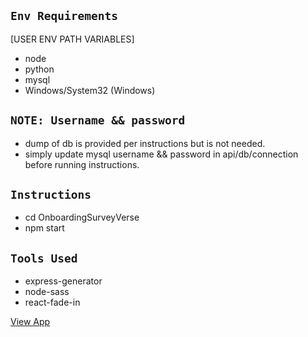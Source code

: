 ## `Env Requirements`
[USER ENV PATH VARIABLES]
- node 
- python
- mysql
- Windows/System32 (Windows)

## `NOTE: Username && password`
- dump of db is provided per instructions but is not needed.
- simply update mysql username && password in api/db/connection before running instructions.


## `Instructions`
- cd OnboardingSurveyVerse
- npm start


## `Tools Used`
- express-generator
- node-sass
- react-fade-in

[View App]

[View App]: http://localhost:3000
